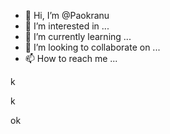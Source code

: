 - 👋 Hi, I’m @Paokranu
- 👀 I’m interested in ...
- 🌱 I’m currently learning ...
- 💞️ I’m looking to collaborate on ...
- 📫 How to reach me ...

<!---
Paokranu/Paokranu is a ✨ special ✨ repository because its `README.md` (this file) appears on your GitHub profile.
You can click the Preview link to take a look at your changes.
--->

k

k

ok


